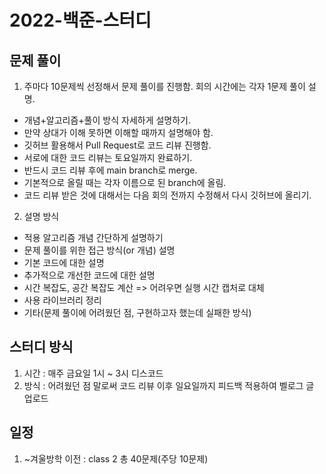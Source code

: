 # 2022-백준-스터디

## 문제 풀이
1. 주마다 10문제씩 선정해서 문제 풀이를 진행함. 회의 시간에는 각자 1문제 풀이 설명.
+ 개념+알고리즘+풀이 방식 자세하게 설명하기.
+ 만약 상대가 이해 못하면 이해할 때까지 설명해야 함.
+ 깃허브 활용해서 Pull Request로 코드 리뷰 진행함.
+ 서로에 대한 코드 리뷰는 토요일까지 완료하기.
+ 반드시 코드 리뷰 후에 main branch로 merge.
+ 기본적으로 올릴 때는 각자 이름으로 된 branch에 올림.
+ 코드 리뷰 받은 것에 대해서는 다음 회의 전까지 수정해서 다시 깃허브에 올리기.

2. 설명 방식
+ 적용 알고리즘 개념 간단하게 설명하기
+ 문제 풀이를 위한 접근 방식(or 개념) 설명
+ 기본 코드에 대한 설명
+ 추가적으로 개선한 코드에 대한 설명
+ 시간 복잡도, 공간 복잡도 계산 => 어려우면 실행 시간 캡처로 대체
+ 사용 라이브러리 정리
+ 기타(문제 풀이에 어려웠던 점, 구현하고자 했는데 실패한 방식)

## 스터디 방식

1. 시간 : 매주 금요일 1시 ~ 3시 디스코드
2. 방식 : 어려웠던 점 말로써 코드 리뷰 이후 일요일까지 피드백 적용하여 벨로그 글 업로드

## 일정

1. ~겨울방학 이전 : class 2 총 40문제(주당 10문제)
